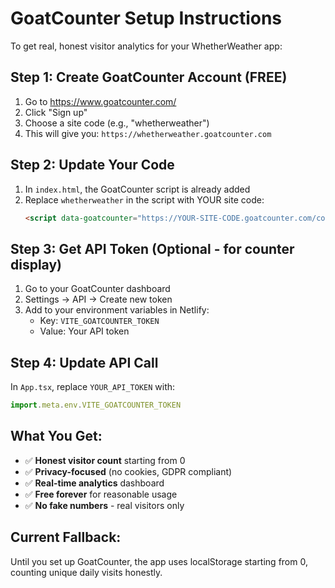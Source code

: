 # GoatCounter Setup Instructions

To get real, honest visitor analytics for your WhetherWeather app:

## Step 1: Create GoatCounter Account (FREE)
1. Go to https://www.goatcounter.com/
2. Click "Sign up" 
3. Choose a site code (e.g., "whetherweather")
4. This will give you: `https://whetherweather.goatcounter.com`

## Step 2: Update Your Code
1. In `index.html`, the GoatCounter script is already added
2. Replace `whetherweather` in the script with YOUR site code:
   ```html
   <script data-goatcounter="https://YOUR-SITE-CODE.goatcounter.com/count"
   ```

## Step 3: Get API Token (Optional - for counter display)
1. Go to your GoatCounter dashboard
2. Settings → API → Create new token
3. Add to your environment variables in Netlify:
   - Key: `VITE_GOATCOUNTER_TOKEN`
   - Value: Your API token

## Step 4: Update API Call
In `App.tsx`, replace `YOUR_API_TOKEN` with:
```javascript
import.meta.env.VITE_GOATCOUNTER_TOKEN
```

## What You Get:
- ✅ **Honest visitor count** starting from 0
- ✅ **Privacy-focused** (no cookies, GDPR compliant)
- ✅ **Real-time analytics** dashboard
- ✅ **Free forever** for reasonable usage
- ✅ **No fake numbers** - real visitors only

## Current Fallback:
Until you set up GoatCounter, the app uses localStorage starting from 0, counting unique daily visits honestly.
